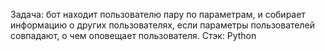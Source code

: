 Задача: бот находит пользователю пару по параметрам, и собирает информацию о других пользователях, если параметры пользователей совпадают, о чем оповещает пользователя.
Стэк: Python
